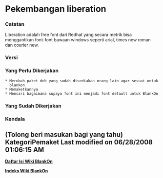 # Pekembangan liberation
### Catatan
Liberation adalah free font dari Redhat yang secara metrik bisa menggantikan
font-font bawaan windows seperti arial, times new roman dan courier new.
### Versi
### Yang Perlu Dikerjakan
    * Merubah paket deb yang sudah disediakan orang lain agar sesuai untuk
      blankon
    * Memaketkannya
    * Mencari bagaimana supaya font ini menjadi font default untuk BlankOn
### Yang Sudah Dikerjakan
### Kendala
(Tolong beri masukan bagi yang tahu)
KategoriPemaket
Last modified on 06/28/2008 01:06:15 AM
---
[**Daftar Isi Wiki BlankOn**](/DaftarIsi/README.md)
 
[**Indeks Wiki BlankOn**](/Indeks.md)
